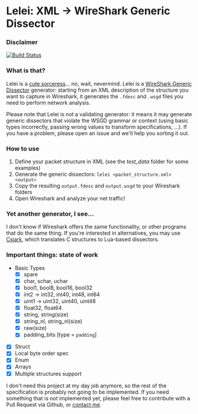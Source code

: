 Lelei: XML -> WireShark Generic Dissector
=========================================

### Disclaimer ###
[![Build Status](https://travis-ci.org/alfateam123/lelei.svg?branch=master)](https://travis-ci.org/alfateam123/lelei)

### What is that? ###

Lelei is a [cute sorceress](http://gate-thus-the-jsdf-fought-there.wikia.com/wiki/Lelei_La_Lalena)... no, wait, nevermind.
Lelei is a [WireShark Generic Dissector](http://wsgd.free.fr/) generator: starting from an XML description of the structure you want to capture in Wireshark, it generates the `.fdesc` and `.wsgd` files you need to perform network analysis.

Please note that Lelei is not a validating generator: it means it may generate generic
dissectors that violate the WSGD grammar or context (using basic types incorrectly, 
passing wrong values to transform specifications, ...). If you have a problem,
please open an issue and we'll help you sorting it out.

### How to use ###

1. Define your packet structure in XML (see the _test_data_ folder for some examples)
2. Generate the generic dissectors: `lelei <packet_structure.xml> <output>`
3. Copy the resulting `output.fdesc` and `output.wsgd` to your Wireshark folders
4. Open Wireshark and analyze your net traffic!

### Yet another generator, I see... ###

I don't know if Wireshark offers the same functionality, or other programs that do
the same thing.
If you're interested in alternatives, you may use [Csjark](https://csjark.readthedocs.org/en/latest/),
which translates C structures to Lua-based dissectors.

### Important things: state of work ###

- Basic Types
  - [x] spare
  - [x] char, schar, uchar
  - [x] bool1, bool8, bool16, bool32
  - [x]  int2 ->  int32,  int40,  int48, int64
  - [x] uint1 -> uint32, uint40, uint48
  - [x] float32, float64
  - [x] string, string(size)
  - [x] string_nl, string_nl(size)
  - [x] raw(size)
  - [x] padding_bits [type = `padding`]

- [x] Struct
- [x] Local byte order spec
- [x] Enum
- [x] Arrays
- [x] Multiple structures support

I don't need this project at my day job anymore, so the rest of the
specification is probably not going to be implemented.
If you need something that is not implemented yet, please feel free to contribute
with a Pull Request via Github, or [contact me](https://wintermade.it).
